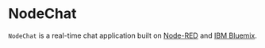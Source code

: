 # NodeChat
`NodeChat` is a real-time chat application built on [Node-RED](http://nodered.org/)
and [IBM Bluemix](http://bluemix.net).
